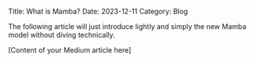 Title: What is Mamba?
Date: 2023-12-11
Category: Blog

The following article will just introduce lightly and simply the new Mamba model without diving technically.

[Content of your Medium article here]
